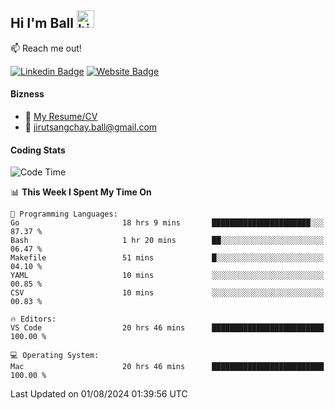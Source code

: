 ## Hi I'm Ball <img src="https://user-images.githubusercontent.com/1303154/88677602-1635ba80-d120-11ea-84d8-d263ba5fc3c0.gif" width="28px" height="28px" alt="hi">
 
:mailbox: Reach me out!

[![Linkedin Badge](https://img.shields.io/badge/-Jirut-0e76a8?style=flat&labelColor=0e76a8&logo=linkedin&logoColor=white)](https://www.linkedin.com/in/jirut-sangchay-338370251)
[![Website Badge](https://img.shields.io/badge/Website-184aa8?logo=website&logoColor=)](https://resume-jirut.web.app)

<!-- TODO: Add last video link -->
#### Bizness
- :paperclip: [My Resume/CV](https://github.com/Jirut01/Jirut01/blob/main/resume_jirut.pdf)
- :email: jirutsangchay.ball@gmail.com

#### Coding Stats


<!--START_SECTION:waka-->
![Code Time](http://img.shields.io/badge/Code%20Time-1%2C378%20hrs%2032%20mins-blue)

📊 **This Week I Spent My Time On** 

```text
💬 Programming Languages: 
Go                       18 hrs 9 mins       ██████████████████████░░░   87.37 % 
Bash                     1 hr 20 mins        ██░░░░░░░░░░░░░░░░░░░░░░░   06.47 % 
Makefile                 51 mins             █░░░░░░░░░░░░░░░░░░░░░░░░   04.10 % 
YAML                     10 mins             ░░░░░░░░░░░░░░░░░░░░░░░░░   00.85 % 
CSV                      10 mins             ░░░░░░░░░░░░░░░░░░░░░░░░░   00.83 % 

🔥 Editors: 
VS Code                  20 hrs 46 mins      █████████████████████████   100.00 % 

💻 Operating System: 
Mac                      20 hrs 46 mins      █████████████████████████   100.00 % 
```


 Last Updated on 01/08/2024 01:39:56 UTC
<!--END_SECTION:waka-->
